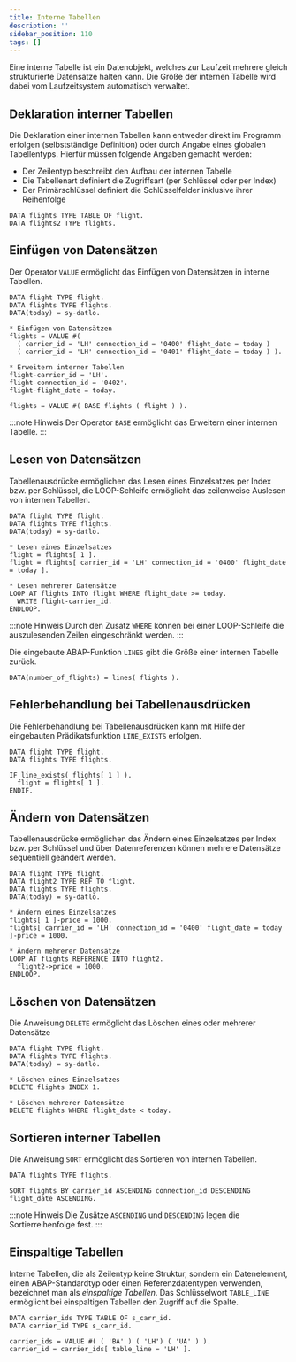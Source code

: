 ```yaml
---
title: Interne Tabellen
description: ''
sidebar_position: 110
tags: []
---
```


Eine interne Tabelle ist ein Datenobjekt, welches zur Laufzeit mehrere gleich strukturierte Datensätze halten kann. Die Größe der internen Tabelle wird dabei vom Laufzeitsystem automatisch verwaltet.

## Deklaration interner Tabellen
Die Deklaration einer internen Tabellen kann entweder direkt im Programm erfolgen (selbstständige Definition) oder durch Angabe eines globalen Tabellentyps. Hierfür müssen folgende Angaben gemacht werden:
- Der Zeilentyp beschreibt den Aufbau der internen Tabelle
- Die Tabellenart definiert die Zugriffsart (per Schlüssel oder per Index)
- Der Primärschlüssel definiert die Schlüsselfelder inklusive ihrer Reihenfolge

```abap
DATA flights TYPE TABLE OF flight.
DATA flights2 TYPE flights.
```

## Einfügen von Datensätzen
Der Operator `VALUE` ermöglicht das Einfügen von Datensätzen in interne Tabellen.

```abap
DATA flight TYPE flight.
DATA flights TYPE flights.
DATA(today) = sy-datlo.

* Einfügen von Datensätzen
flights = VALUE #(
  ( carrier_id = 'LH' connection_id = '0400' flight_date = today )
  ( carrier_id = 'LH' connection_id = '0401' flight_date = today ) ).

* Erweitern interner Tabellen
flight-carrier_id = 'LH'.
flight-connection_id = '0402'.
flight-flight_date = today.

flights = VALUE #( BASE flights ( flight ) ).
```

:::note Hinweis
Der Operator `BASE` ermöglicht das Erweitern einer internen Tabelle.
:::

## Lesen von Datensätzen
Tabellenausdrücke ermöglichen das Lesen eines Einzelsatzes per Index bzw. per Schlüssel, die LOOP-Schleife ermöglicht das zeilenweise Auslesen von internen Tabellen.

```abap
DATA flight TYPE flight.
DATA flights TYPE flights.
DATA(today) = sy-datlo.

* Lesen eines Einzelsatzes
flight = flights[ 1 ].
flight = flights[ carrier_id = 'LH' connection_id = '0400' flight_date = today ].

* Lesen mehrerer Datensätze
LOOP AT flights INTO flight WHERE flight_date >= today.
  WRITE flight-carrier_id.
ENDLOOP.
```

:::note Hinweis
Durch den Zusatz `WHERE` können bei einer LOOP-Schleife die auszulesenden Zeilen eingeschränkt werden.
:::

Die eingebaute ABAP-Funktion `LINES` gibt die Größe einer internen Tabelle zurück.

```abap
DATA(number_of_flights) = lines( flights ).
```

## Fehlerbehandlung bei Tabellenausdrücken
Die Fehlerbehandlung bei Tabellenausdrücken kann mit Hilfe der eingebauten Prädikatsfunktion `LINE_EXISTS` erfolgen.

```abap
DATA flight TYPE flight.
DATA flights TYPE flights.

IF line_exists( flights[ 1 ] ).
  flight = flights[ 1 ].
ENDIF.
```

## Ändern von Datensätzen
Tabellenausdrücke ermöglichen das Ändern eines Einzelsatzes per Index bzw. per Schlüssel und über Datenreferenzen können mehrere Datensätze sequentiell geändert werden.

```abap
DATA flight TYPE flight.
DATA flight2 TYPE REF TO flight.
DATA flights TYPE flights.
DATA(today) = sy-datlo.

* Ändern eines Einzelsatzes
flights[ 1 ]-price = 1000.
flights[ carrier_id = 'LH' connection_id = '0400' flight_date = today ]-price = 1000.

* Ändern mehrerer Datensätze
LOOP AT flights REFERENCE INTO flight2.
  flight2->price = 1000.
ENDLOOP.
```

## Löschen von Datensätzen
Die Anweisung `DELETE` ermöglicht das Löschen eines oder mehrerer Datensätze

```abap
DATA flight TYPE flight.
DATA flights TYPE flights.
DATA(today) = sy-datlo.

* Löschen eines Einzelsatzes
DELETE flights INDEX 1.

* Löschen mehrerer Datensätze
DELETE flights WHERE flight_date < today.
```

## Sortieren interner Tabellen
Die Anweisung `SORT` ermöglicht das Sortieren von internen Tabellen.

```abap
DATA flights TYPE flights.

SORT flights BY carrier_id ASCENDING connection_id DESCENDING flight_date ASCENDING.
```

:::note Hinweis
Die Zusätze `ASCENDING` und `DESCENDING` legen die Sortierreihenfolge fest.
:::

## Einspaltige Tabellen
Interne Tabellen, die als Zeilentyp keine Struktur, sondern ein Datenelement, einen ABAP-Standardtyp oder einen Referenzdatentypen verwenden, bezeichnet man als _einspaltige Tabellen_. Das Schlüsselwort `TABLE_LINE` ermöglicht bei einspaltigen Tabellen den 
Zugriff auf die Spalte.

```abap
DATA carrier_ids TYPE TABLE OF s_carr_id.
DATA carrier_id TYPE s_carr_id.

carrier_ids = VALUE #( ( 'BA' ) ( 'LH') ( 'UA' ) ).
carrier_id = carrier_ids[ table_line = 'LH' ].
```